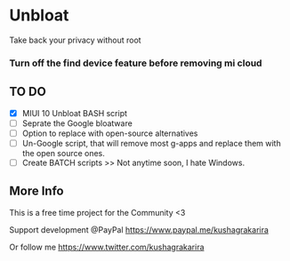 # Unbloat
Take back your privacy without root

### Turn off the find device feature before removing mi cloud

## TO DO
- [x] MIUI 10 Unbloat BASH script
- [ ] Seprate the Google bloatware
- [ ] Option to replace with open-source alternatives
- [ ] Un-Google script, that will remove most g-apps and replace them with the open source ones.
- [ ] Create BATCH scripts >> Not anytime soon, I hate Windows.

## More Info
This is a free time project for the Community <3

Support development @PayPal
https://www.paypal.me/kushagrakarira

Or follow me https://www.twitter.com/kushagrakarira
